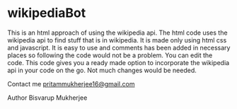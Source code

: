 # wikipediaBot
This is an html approach of using the wikipedia api. The html code uses the wikipedia api to find stuff that is in wikipedia. It is made only using html css and javascript. It is easy to use and comments has been added in necessary places so following the code would not be a problem. You can edit the code.
This code gives you a ready made option to incorporate the wikipedia api in your code on the go. Not much changes  would be needed.

Contact me pritammukherjee16@gmail.com

Author Bisvarup Mukherjee
